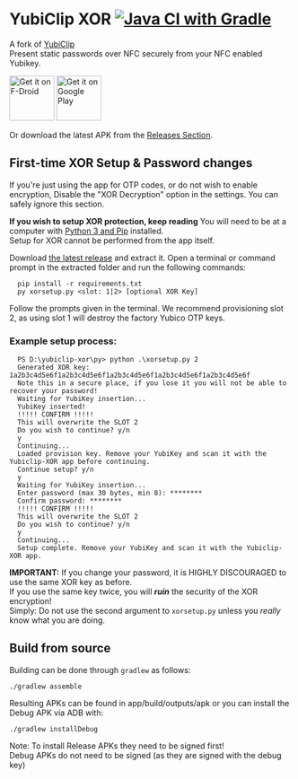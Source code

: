 # YubiClip XOR [![Java CI with Gradle](https://github.com/craftxbox/yubiclip-xor/actions/workflows/gradle.yml/badge.svg)](https://github.com/craftxbox/yubiclip-xor/actions/workflows/gradle.yml)

A fork of [YubiClip](https://github.com/Yubico/yubiclip-android)  
Present static passwords over NFC securely from your NFC enabled Yubikey.

[<img src="https://fdroid.gitlab.io/artwork/badge/get-it-on.png"
     alt="Get it on F-Droid"
     height="80">](https://f-droid.org/packages/com.craftxbox.yubiclip.xor/)
[<img src="https://play.google.com/intl/en_us/badges/images/generic/en-play-badge.png"
     alt="Get it on Google Play"
     height="80">](https://play.google.com/store/apps/details?id=com.craftxbox.yubiclip.xor)

Or download the latest APK from the [Releases Section](https://github.com/craftxbox/yubiclip-xor/releases/latest).

## First-time XOR Setup & Password changes

If you're just using the app for OTP codes, or do not wish to enable encryption, Disable the "XOR Decryption" option in the settings.
You can safely ignore this section.

**If you wish to setup XOR protection, keep reading**
You will need to be at a computer with [Python 3 and Pip](https://www.python.org/downloads/) installed.  
Setup for XOR cannot be performed from the app itself.

Download [the latest release](https://github.com/craftxbox/yubiclip-xor/zipball/master) and extract it.
Open a terminal or command prompt in the extracted folder and run the following commands:

```
  pip install -r requirements.txt
  py xorsetup.py <slot: 1|2> [optional XOR Key]
```

Follow the prompts given in the terminal.
We recommend provisioning slot 2, as using slot 1 will destroy the factory Yubico OTP keys.

### Example setup process:

```
  PS D:\yubiclip-xor\py> python .\xorsetup.py 2
  Generated XOR key: 1a2b3c4d5e6f1a2b3c4d5e6f1a2b3c4d5e6f1a2b3c4d5e6f1a2b3c4d5e6f
  Note this in a secure place, if you lose it you will not be able to recover your password!
  Waiting for YubiKey insertion...
  YubiKey inserted!
  !!!!! CONFIRM !!!!!
  This will overwrite the SLOT 2
  Do you wish to continue? y/n
  y
  Continuing...
  Loaded provision key. Remove your YubiKey and scan it with the Yubiclip-XOR app before continuing.
  Continue setup? y/n
  y
  Waiting for YubiKey insertion...
  Enter password (max 30 bytes, min 8): ********
  Confirm password: ********
  !!!!! CONFIRM !!!!!
  This will overwrite the SLOT 2
  Do you wish to continue? y/n
  y
  Continuing...
  Setup complete. Remove your YubiKey and scan it with the Yubiclip-XOR app.
```

**IMPORTANT:** If you change your password, it is HIGHLY DISCOURAGED to use the same XOR key as before.  
If you use the same key twice, you will **_ruin_** the security of the XOR encryption!  
Simply: Do not use the second argument to `xorsetup.py` unless you _really_ know what you are doing.

## Build from source

Building can be done through `gradlew` as follows:

```
./gradlew assemble
```

Resulting APKs can be found in app/build/outputs/apk or you can install the Debug APK via ADB with:

```
./gradlew installDebug
```

Note: To install Release APKs they need to be signed first!  
Debug APKs do not need to be signed (as they are signed with the debug key)

